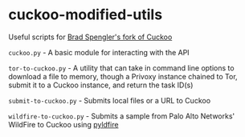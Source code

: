 # cuckoo-modified-utils
Useful scripts for [Brad Spengler's fork of Cuckoo](https://github.com/spender-sandbox/cuckoo-modified)

`cuckoo.py` - A basic module for interacting with the API

`tor-to-cuckoo.py` - A utility that can take in command line options to
download a file to memory, though a Privoxy instance chained to Tor,
submit it to a Cuckoo instance, and return the task ID(s)

`submit-to-cuckoo.py` - Submits local files or a URL to Cuckoo

`wildfire-to-cuckoo.py` - Submits a sample from Palo Alto Networks' WildFire to Cuckoo using [pyldfire](https://github.com/seanthegeek/pyldfire)
